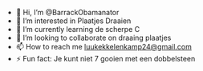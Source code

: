 - 👋 Hi, I’m @BarrackObamanator
- 👀 I’m interested in Plaatjes Draaien
- 🌱 I’m currently learning de scherpe C
- 💞️ I’m looking to collaborate on draaing plaatjes
- 📫 How to reach me luukekkelenkamp24@gmail.com
- ⚡ Fun fact: Je kunt niet 7 gooien met een dobbelsteen

<!---
BarrackObamanator/BarrackObamanator is a ✨ special ✨ repository because its `README.md` (this file) appears on your GitHub profile.
You can click the Preview link to take a look at your changes.
--->
